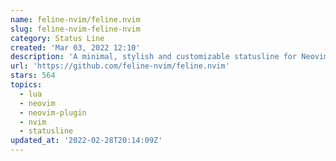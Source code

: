 ```yaml
---
name: feline-nvim/feline.nvim
slug: feline-nvim-feline-nvim
category: Status Line
created: 'Mar 03, 2022 12:10'
description: 'A minimal, stylish and customizable statusline for Neovim written in Lua'
url: 'https://github.com/feline-nvim/feline.nvim'
stars: 564
topics:
  - lua
  - neovim
  - neovim-plugin
  - nvim
  - statusline
updated_at: '2022-02-28T20:14:09Z'
---
```


